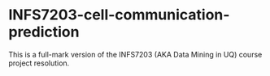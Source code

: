# INFS7203-cell-communication-prediction
This is a full-mark version of the INFS7203 (AKA Data Mining in UQ) course project resolution.
